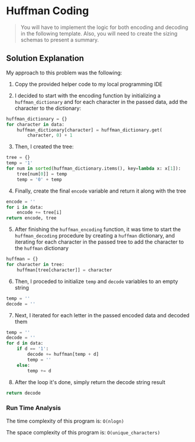 # Huffman Coding

> You will have to implement the logic for both encoding and decoding in the following template. Also, you will need to create the sizing schemas to present a summary.

## Solution Explanation

My approach to this problem was the following:

1. Copy the provided helper code to my local programming IDE

2. I decided to start with the encoding function by initializing a `huffman_dictionary` and for each character in the passed data, add the character to the dictionary:

```python
huffman_dictionary = {}
for character in data:
    huffman_dictionary[character] = huffman_dictionary.get(
        character, 0) + 1
```

3. Then, I created the tree:

```python
tree = {}
temp = '1'
for num in sorted(huffman_dictionary.items(), key=lambda x: x[1]):
    tree[num[0]] = temp
    temp = '0' + temp
```

4. Finally, create the final `encode` variable and return it along with the tree

```python
encode = ''
for i in data:
    encode += tree[i]
return encode, tree
```

5. After finishing the `huffman_encoding` function, it was time to start the `huffman_decoding` procedure by creating a `huffman` dictionary, and iterating for each character in the passed tree to add the character to the `huffman` dictionary

```python
huffman = {}
for character in tree:
    huffman[tree[character]] = character

```

6. Then, I proceded to initialize `temp` and `decode` variables to an empty string

```python
temp = ''
decode = ''
```

7. Next, I iterated for each letter in the passed encoded data and decoded them

```python
temp = ''
decode = ''
for d in data:
    if d == '1':
        decode += huffman[temp + d]
        temp = ''
    else:
        temp += d
```

8. After the loop it's done, simply return the decode string result

```python
return decode
```

### Run Time Analysis

The time complexity of this program is: `O(nlogn)`

The space complexity of this program is: `O(unique_characters)`
